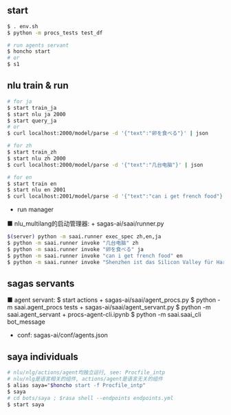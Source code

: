 ## start
```bash
$ . env.sh 
$ python -m procs_tests test_df

# run agents servant
$ honcho start
# or
$ s1
```

## nlu train & run
```sh
# for ja
$ start train_ja
$ start nlu ja 2000
$ start query_ja
# or
$ curl localhost:2000/model/parse -d '{"text":"卵を食べる"}' | json

# for zh
$ start train_zh
$ start nlu zh 2000
$ curl localhost:2000/model/parse -d '{"text":"几台电脑"}' | json

# for en
$ start train en
$ start nlu en 2001
$ curl localhost:2001/model/parse -d '{"text":"can i get french food"}' | json
```

+ run manager

■ nlu_multilang的启动管理器:
    + sagas-ai/saai/runner.py

```sh
$(server) python -m saai.runner exec_spec zh,en,ja
$ python -m saai.runner invoke "几台电脑" zh
$ python -m saai.runner invoke "卵を食べる" ja
$ python -m saai.runner invoke "can i get french food" en
$ python -m saai.runner invoke "Shenzhen ist das Silicon Valley für Hardware-Firmen" de
```

## sagas servants
■ agent servant:
    $ start actions
    + sagas-ai/saai/agent_procs.py
        $ python -m saai.agent_procs tests
    + sagas-ai/saai/agent_servant.py
        $ python -m saai.agent_servant
    + procs-agent-cli.ipynb
    $ python -m saai.saai_cli bot_message

+ conf: sagas-ai/conf/agents.json

## saya individuals
```sh
# nlu/nlg/actions/agent均独立运行, see: Procfile_intp
# nlu/nlg是语言相关的组件, actions/agent是语言无关的组件
$ alias saya="$honcho start -f Procfile_intp"
$ saya
# cd bots/saya ; $rasa shell --endpoints endpoints.yml
$ start saya
```




